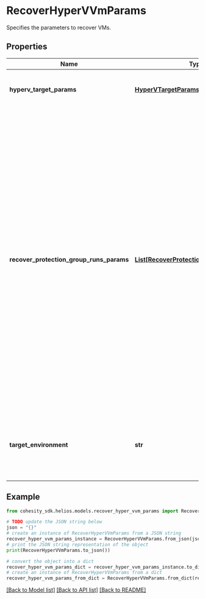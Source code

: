 # RecoverHyperVVmParams

Specifies the parameters to recover VMs.

## Properties

Name | Type | Description | Notes
------------ | ------------- | ------------- | -------------
**hyperv_target_params** | [**HyperVTargetParamsForRecoverVm**](HyperVTargetParamsForRecoverVm.md) | Specifies the params for recovering to a HyperV target. | [optional] 
**recover_protection_group_runs_params** | [**List[RecoverProtectionGroupRunParams]**](RecoverProtectionGroupRunParams.md) | Specifies the Protection Group Runs params to recover. All the VM&#39;s that are successfully backed up by specified Runs will be recovered. This can be specified along with individual snapshots of VMs. User has to make sure that specified Object snapshots and Protection Group Runs should not have any intersection. For example, user cannot specify multiple Runs which has same Object or an Object snapshot and a Run which has same Object&#39;s snapshot. | [optional] 
**target_environment** | **str** | Specifies the environment of the recovery target. The corresponding params below must be filled out. | 

## Example

```python
from cohesity_sdk.helios.models.recover_hyper_vvm_params import RecoverHyperVVmParams

# TODO update the JSON string below
json = "{}"
# create an instance of RecoverHyperVVmParams from a JSON string
recover_hyper_vvm_params_instance = RecoverHyperVVmParams.from_json(json)
# print the JSON string representation of the object
print(RecoverHyperVVmParams.to_json())

# convert the object into a dict
recover_hyper_vvm_params_dict = recover_hyper_vvm_params_instance.to_dict()
# create an instance of RecoverHyperVVmParams from a dict
recover_hyper_vvm_params_from_dict = RecoverHyperVVmParams.from_dict(recover_hyper_vvm_params_dict)
```
[[Back to Model list]](../README.md#documentation-for-models) [[Back to API list]](../README.md#documentation-for-api-endpoints) [[Back to README]](../README.md)


